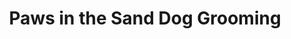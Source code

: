 ---
title: "Paws in the Sand Dog Grooming"
url: /white-rock/paws-in-the-sand-dog-grooming/
shop: pet grooming
---
